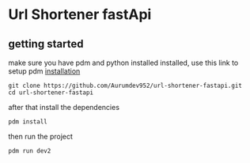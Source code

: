 # Url Shortener fastApi

## getting started
make sure you have pdm and python installed installed, use this link to setup pdm [installation](https://github.com/pdm-project/pdm#via-install-script)
```
git clone https://github.com/Aurumdev952/url-shortener-fastapi.git
cd url-shortener-fastapi
```
after that install the dependencies
```
pdm install
```
then run the project
```
pdm run dev2
```

